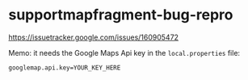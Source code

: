 # supportmapfragment-bug-repro
https://issuetracker.google.com/issues/160905472

Memo: it needs the Google Maps Api key in the `local.properties` file:
```
googlemap.api.key=YOUR_KEY_HERE
```
